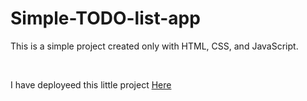 # Simple-TODO-list-app

<p>This is a simple project created only with HTML, CSS, and JavaScript.</p><br>
<p>
  I have deployeed this little project <a href="https://todo-lst-app.netlify.app/">Here</a>
</p>
